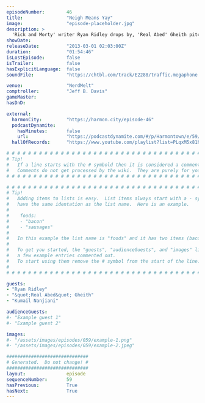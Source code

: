 ```yaml
---
episodeNumber:        46
title:                "Neigh Means Yay"
image:                "episode-placeholder.jpg"
description: >
  'Rick and Morty' writer Ryan Ridley drops by, 'Real Abed' Gheith pitches his insane restuarant and Kumail Nanjiani reveals secrets to brown acting. In D&D: the party climbs into a hole.
showDate:             
releaseDate:          "2013-03-01 02:03:00Z"
duration:             "01:54:46"
isLostEpisode:        false
isTrailer:            false
hasExplicitLanguage:  false
soundFile:            "https://chtbl.com/track/E2288/traffic.megaphone.fm/STA8748679485.mp3?updated=1554494005"

venue:                "NerdMelt"
comptroller:          "Jeff B. Davis"
gameMaster:           
hasDnD:               

external:
  harmonCity:         "https://harmon.city/episode-46"
  podcastDynamite:
    hasMinutes:       false
    url:              "https://podcastdynamite.com/#/p/Harmontown/e/59/46"
  hallOfRecords:      "https://www.youtube.com/playlist?list=PLqxM5x81hNOYb1FGdRuDovmy6n2uJTNj7"

# # # # # # # # # # # # # # # # # # # # # # # # # # # # # # # # # # # # # # # # # # # # #
# Tip!
#   If a line starts with the # symbold then it is considered a comment.
#   Comments do not get processed by the wiki.  They are purely for your information.
# # # # # # # # # # # # # # # # # # # # # # # # # # # # # # # # # # # # # # # # # # # # #

# # # # # # # # # # # # # # # # # # # # # # # # # # # # # # # # # # # # # # # # # # # # #
# Tip!
#   Adding items to lists is easy.  List items always start with a - symbol and have
#   have the same identation as the list name.  Here is an example.
#
#    foods:
#    - "bacon"
#    - "sausages"
#
#   In this example the list name is "foods" and it has two items (bacon, and sausages).
#
#   To get you started, the "guests", "audienceGuests", and "images" lists below have
#   a few example entries commented out.
#   To start using them remove the # symbol from the start of the line.
#
# # # # # # # # # # # # # # # # # # # # # # # # # # # # # # # # # # # # # # # # # # # # #

guests:
- "Ryan Ridley"
- "&quot;Real Abed&quot; Gheith"
- "Kumail Nanjiani"

audienceGuests:
#- "Example guest 1"
#- "Example guest 2"

images:
#- "/assets/images/episodes/059/example-1.png"
#- "/assets/images/episodes/059/example-2.jpeg"

##############################
# Generated.  Do not change! #
##############################
layout:               episode
sequenceNumber:       59
hasPrevious:          True
hasNext:              True
---
```


<!-- The episode description will be rendered here -->

<!-- Add your content BELOW here -->
<!-- vvvvvvvvvvvvvvvvvvvvvvvvvvv -->




<!-- ^^^^^^^^^^^^^^^^^^^^^^^^^^^ -->
<!-- Add your content ABOVE here -->

<!-- The episode gallery will be rendered here -->